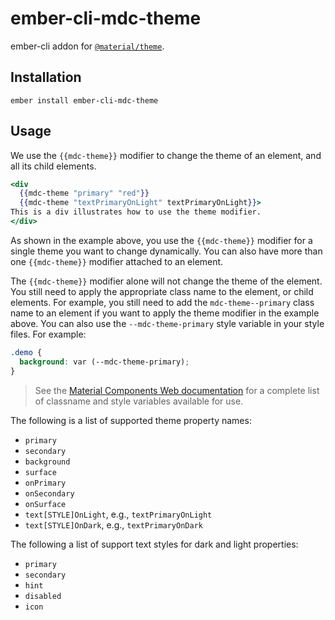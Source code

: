 ember-cli-mdc-theme
========================

ember-cli addon for [`@material/theme`](https://github.com/material-components/material-components-web/tree/master/packages/mdc-theme).

Installation
------------

    ember install ember-cli-mdc-theme
    
Usage
---------------

We use the `{{mdc-theme}}` modifier to change the theme of an element, and all its child
elements.

```handlebars
<div 
  {{mdc-theme "primary" "red"}}
  {{mdc-theme "textPrimaryOnLight" textPrimaryOnLight}}>
This is a div illustrates how to use the theme modifier.
</div>
```

As shown in the example above, you use the `{{mdc-theme}}` modifier for a single theme you
want to change dynamically. You can also have more than one `{{mdc-theme}}` modifier attached
to an element. 

The `{{mdc-theme}}` modifier alone will not change the theme of the element. You still need
to apply the appropriate class name to the element, or child elements. For example, you 
still need to add the `mdc-theme--primary` class name to an element if you want to apply 
the theme modifier in the example above. You can also use the `--mdc-theme-primary` style
variable in your style files. For example:

```scss
.demo {
  background: var (--mdc-theme-primary);
}
```

> See the [Material Components Web documentation](https://github.com/material-components/material-components-web/tree/master/packages/mdc-theme)
> for a complete list of classname and style variables available for use. 

The following is a list of supported theme property names:

* `primary`
* `secondary`
* `background`
* `surface`
* `onPrimary`
* `onSecondary`
* `onSurface`
* `text[STYLE]OnLight`, e.g., `textPrimaryOnLight`
* `text[STYLE]OnDark`, e.g., `textPrimaryOnDark`

The following a list of support text styles for dark and light properties:

* `primary`
* `secondary`
* `hint`
* `disabled`
* `icon`
